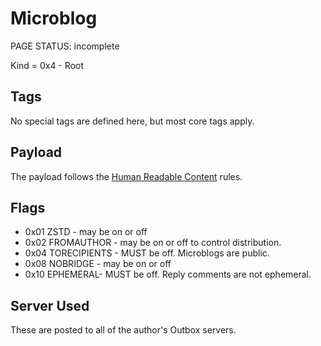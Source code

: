 # Microblog

<status>PAGE STATUS: incomplete</status>

Kind = 0x4 - Root

## Tags

No special tags are defined here, but most core tags apply.

## Payload

The payload follows the [Human Readable Content](human_readable_content.md) rules.

## Flags

* 0x01 ZSTD - may be on or off
* 0x02 FROMAUTHOR - may be on or off to control distribution.
* 0x04 TORECIPIENTS - MUST be off. Microblogs are public.
* 0x08 NOBRIDGE - may be on or off
* 0x10 EPHEMERAL- MUST be off. Reply comments are not ephemeral.

## Server Used

These are posted to all of the author's Outbox servers.
